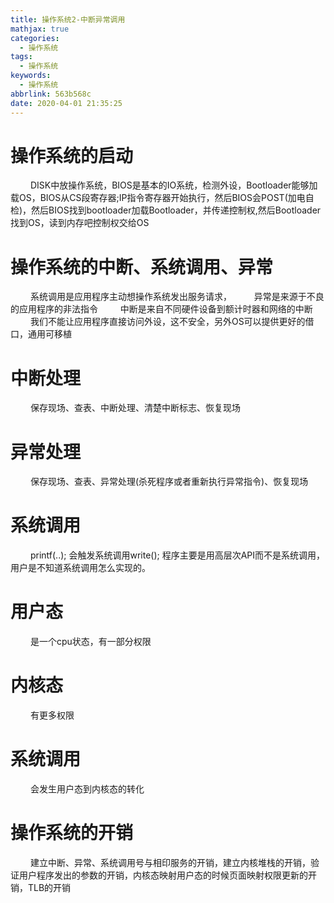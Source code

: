 ```yaml
---
title: 操作系统2-中断异常调用
mathjax: true
categories:
  - 操作系统
tags:
  - 操作系统
keywords:
  - 操作系统
abbrlink: 563b568c
date: 2020-04-01 21:35:25
---
```





# 操作系统的启动
&emsp;&emsp; DISK中放操作系统，BIOS是基本的IO系统，检测外设，Bootloader能够加载OS，BIOS从CS段寄存器;IP指令寄存器开始执行，然后BIOS会POST(加电自检)，然后BIOS找到bootloader加载Bootloader，并传递控制权,然后Bootloader找到OS，读到内存吧控制权交给OS
# 操作系统的中断、系统调用、异常
&emsp;&emsp; 系统调用是应用程序主动想操作系统发出服务请求，
&emsp;&emsp; 异常是来源于不良的应用程序的非法指令
&emsp;&emsp; 中断是来自不同硬件设备到额计时器和网络的中断
&emsp;&emsp; 我们不能让应用程序直接访问外设，这不安全，另外OS可以提供更好的借口，通用可移植
# 中断处理
&emsp;&emsp; 保存现场、查表、中断处理、清楚中断标志、恢复现场
<!-- more -->
# 异常处理
&emsp;&emsp; 保存现场、查表、异常处理(杀死程序或者重新执行异常指令)、恢复现场
# 系统调用
&emsp;&emsp; printf(..); 会触发系统调用write(); 程序主要是用高层次API而不是系统调用，用户是不知道系统调用怎么实现的。
# 用户态
&emsp;&emsp; 是一个cpu状态，有一部分权限
# 内核态
&emsp;&emsp; 有更多权限
# 系统调用
&emsp;&emsp; 会发生用户态到内核态的转化
# 操作系统的开销
&emsp;&emsp; 建立中断、异常、系统调用号与相印服务的开销，建立内核堆栈的开销，验证用户程序发出的参数的开销，内核态映射用户态的时候页面映射权限更新的开销，TLB的开销





